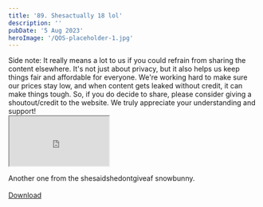 ```yaml
---
title: '89. Shesactually 18 lol'
description: ''
pubDate: '5 Aug 2023'
heroImage: '/QOS-placeholder-1.jpg'
---
```

<div class="video_paragraph_header"> Side note: It really means a lot to us if you could refrain from sharing the content elsewhere. It's not just about privacy, but it also helps us keep things fair and affordable for everyone. We're working hard to make sure our prices stay low, and when content gets leaked without credit, it can make things tough. So, if you do decide to share, please consider giving a shoutout/credit to the website. We truly appreciate your understanding and support!</div>

<iframe src="https://drive.google.com/file/d/1rg1NLQztcTkLY3c14aGc_3dnc2e4WEgE/preview" width="200" height="100" allow="autoplay" allowfullscreen="allowfullscreen"></iframe> 

Another one from the shesaidshedontgiveaf snowbunny.
<br>
<br>
<a class="read_more" href="https://drive.google.com/file/d/1rg1NLQztcTkLY3c14aGc_3dnc2e4WEgE/view?usp=sharing">Download</a>